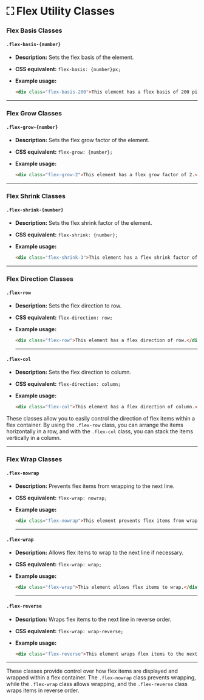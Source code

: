 # ⛶ Flex Utility Classes

### Flex Basis Classes

#### `.flex-basis-{number}`

- **Description:** Sets the flex basis of the element.

- **CSS equivalent:** `flex-basis: {number}px;`

- **Example usage:**
  ```html
  <div class="flex-basis-200">This element has a flex basis of 200 pixels.</div>
  ```

---

### Flex Grow Classes

#### `.flex-grow-{number}`

- **Description:** Sets the flex grow factor of the element.

- **CSS equivalent:** `flex-grow: {number};`

- **Example usage:**
  ```html
  <div class="flex-grow-2">This element has a flex grow factor of 2.</div>
  ```

---

### Flex Shrink Classes

#### `.flex-shrink-{number}`

- **Description:** Sets the flex shrink factor of the element.

- **CSS equivalent:** `flex-shrink: {number};`

- **Example usage:**
  ```html
  <div class="flex-shrink-3">This element has a flex shrink factor of 3.</div>
  ```

---

### Flex Direction Classes

#### `.flex-row`

- **Description:** Sets the flex direction to row.

- **CSS equivalent:** `flex-direction: row;`

- **Example usage:**
  ```html
  <div class="flex-row">This element has a flex direction of row.</div>
  ```

  ---

#### `.flex-col`

- **Description:** Sets the flex direction to column.

- **CSS equivalent:** `flex-direction: column;`

- **Example usage:**
  ```html
  <div class="flex-col">This element has a flex direction of column.</div>
  ```

These classes allow you to easily control the direction of flex items within a flex container. By using the `.flex-row` class, you can arrange the items horizontally in a row, and with the `.flex-col` class, you can stack the items vertically in a column.

---

### Flex Wrap Classes

#### `.flex-nowrap`

- **Description:** Prevents flex items from wrapping to the next line.

- **CSS equivalent:** `flex-wrap: nowrap;`

- **Example usage:**
  ```html
  <div class="flex-nowrap">This element prevents flex items from wrapping.</div>
  ```

    ---

#### `.flex-wrap`

- **Description:** Allows flex items to wrap to the next line if necessary.

- **CSS equivalent:** `flex-wrap: wrap;`

- **Example usage:**
  ```html
  <div class="flex-wrap">This element allows flex items to wrap.</div>
  ```

    ---

#### `.flex-reverse`

- **Description:** Wraps flex items to the next line in reverse order.

- **CSS equivalent:** `flex-wrap: wrap-reverse;`

- **Example usage:**
  ```html
  <div class="flex-reverse">This element wraps flex items to the next line in reverse order.</div>
  ```

---      

These classes provide control over how flex items are displayed and wrapped within a flex container. The `.flex-nowrap` class prevents wrapping, while the `.flex-wrap` class allows wrapping, and the `.flex-reverse` class wraps items in reverse order.